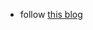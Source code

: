 - follow [this blog](https://semaphoreci.com/community/tutorials/building-go-web-applications-and-microservices-using-gin#h-goals)
